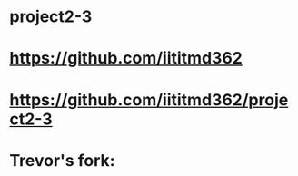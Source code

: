 # project2-3
# https://github.com/iititmd362
# https://github.com/iititmd362/project2-3
# Trevor's fork:
